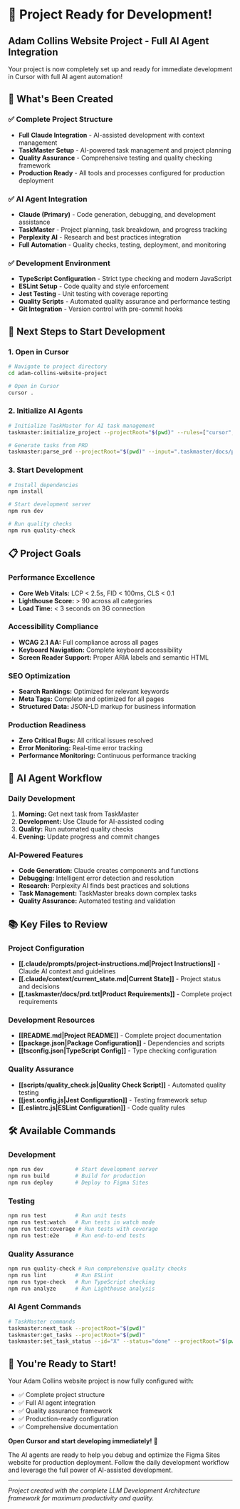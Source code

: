 # 🎉 Project Ready for Development!

## Adam Collins Website Project - Full AI Agent Integration

Your project is now completely set up and ready for immediate development in Cursor with full AI agent automation!

## 🚀 What's Been Created

### ✅ Complete Project Structure
- **Full Claude Integration** - AI-assisted development with context management
- **TaskMaster Setup** - AI-powered task management and project planning
- **Quality Assurance** - Comprehensive testing and quality checking framework
- **Production Ready** - All tools and processes configured for production deployment

### ✅ AI Agent Integration
- **Claude (Primary)** - Code generation, debugging, and development assistance
- **TaskMaster** - Project planning, task breakdown, and progress tracking
- **Perplexity AI** - Research and best practices integration
- **Full Automation** - Quality checks, testing, deployment, and monitoring

### ✅ Development Environment
- **TypeScript Configuration** - Strict type checking and modern JavaScript
- **ESLint Setup** - Code quality and style enforcement
- **Jest Testing** - Unit testing with coverage reporting
- **Quality Scripts** - Automated quality assurance and performance testing
- **Git Integration** - Version control with pre-commit hooks

## 🎯 Next Steps to Start Development

### 1. Open in Cursor
```bash
# Navigate to project directory
cd adam-collins-website-project

# Open in Cursor
cursor .
```

### 2. Initialize AI Agents
```bash
# Initialize TaskMaster for AI task management
taskmaster:initialize_project --projectRoot="$(pwd)" --rules=["cursor", "claude", "anthropic"]

# Generate tasks from PRD
taskmaster:parse_prd --projectRoot="$(pwd)" --input=".taskmaster/docs/prd.txt" --research=true
```

### 3. Start Development
```bash
# Install dependencies
npm install

# Start development server
npm run dev

# Run quality checks
npm run quality-check
```

## 📋 Project Goals

### Performance Excellence
- **Core Web Vitals:** LCP < 2.5s, FID < 100ms, CLS < 0.1
- **Lighthouse Score:** > 90 across all categories
- **Load Time:** < 3 seconds on 3G connection

### Accessibility Compliance
- **WCAG 2.1 AA:** Full compliance across all pages
- **Keyboard Navigation:** Complete keyboard accessibility
- **Screen Reader Support:** Proper ARIA labels and semantic HTML

### SEO Optimization
- **Search Rankings:** Optimized for relevant keywords
- **Meta Tags:** Complete and optimized for all pages
- **Structured Data:** JSON-LD markup for business information

### Production Readiness
- **Zero Critical Bugs:** All critical issues resolved
- **Error Monitoring:** Real-time error tracking
- **Performance Monitoring:** Continuous performance tracking

## 🤖 AI Agent Workflow

### Daily Development
1. **Morning:** Get next task from TaskMaster
2. **Development:** Use Claude for AI-assisted coding
3. **Quality:** Run automated quality checks
4. **Evening:** Update progress and commit changes

### AI-Powered Features
- **Code Generation:** Claude creates components and functions
- **Debugging:** Intelligent error detection and resolution
- **Research:** Perplexity AI finds best practices and solutions
- **Task Management:** TaskMaster breaks down complex tasks
- **Quality Assurance:** Automated testing and validation

## 📚 Key Files to Review

### Project Configuration
- **[[.claude/prompts/project-instructions.md|Project Instructions]]** - Claude AI context and guidelines
- **[[.claude/context/current_state.md|Current State]]** - Project status and decisions
- **[[.taskmaster/docs/prd.txt|Product Requirements]]** - Complete project requirements

### Development Resources
- **[[README.md|Project README]]** - Complete project documentation
- **[[package.json|Package Configuration]]** - Dependencies and scripts
- **[[tsconfig.json|TypeScript Config]]** - Type checking configuration

### Quality Assurance
- **[[scripts/quality_check.js|Quality Check Script]]** - Automated quality testing
- **[[jest.config.js|Jest Configuration]]** - Testing framework setup
- **[[.eslintrc.js|ESLint Configuration]]** - Code quality rules

## 🛠️ Available Commands

### Development
```bash
npm run dev          # Start development server
npm run build        # Build for production
npm run deploy       # Deploy to Figma Sites
```

### Testing
```bash
npm run test         # Run unit tests
npm run test:watch   # Run tests in watch mode
npm run test:coverage # Run tests with coverage
npm run test:e2e     # Run end-to-end tests
```

### Quality Assurance
```bash
npm run quality-check # Run comprehensive quality checks
npm run lint         # Run ESLint
npm run type-check   # Run TypeScript checking
npm run analyze      # Run Lighthouse analysis
```

### AI Agent Commands
```bash
# TaskMaster commands
taskmaster:next_task --projectRoot="$(pwd)"
taskmaster:get_tasks --projectRoot="$(pwd)"
taskmaster:set_task_status --id="X" --status="done" --projectRoot="$(pwd)"
```

## 🎉 You're Ready to Start!

Your Adam Collins website project is now fully configured with:
- ✅ Complete project structure
- ✅ Full AI agent integration
- ✅ Quality assurance framework
- ✅ Production-ready configuration
- ✅ Comprehensive documentation

**Open Cursor and start developing immediately!** 🚀

The AI agents are ready to help you debug and optimize the Figma Sites website for production deployment. Follow the daily development workflow and leverage the full power of AI-assisted development.

---

*Project created with the complete LLM Development Architecture framework for maximum productivity and quality.*

